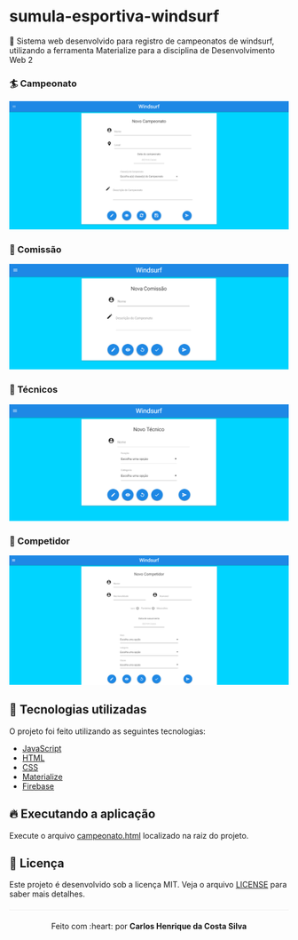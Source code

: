 # sumula-esportiva-windsurf
🌊 Sistema web desenvolvido para registro de campeonatos de windsurf, utilizando a ferramenta Materialize para a disciplina de Desenvolvimento Web 2

### :surfer: Campeonato

<img src="/img/campeonato.PNG">

### :loudspeaker: Comissão

<img src="/img/comissao.PNG">

### :busts_in_silhouette: Técnicos

<img src="/img/tecnico.PNG">

### :bust_in_silhouette: Competidor

<img src="/img/competidor.PNG">

## :rocket: Tecnologias utilizadas 
O projeto foi feito utilizando as seguintes tecnologias:

- [JavaScript](https://www.javascript.com/)
- [HTML](https://www.w3schools.com/html/)
- [CSS](https://www.w3schools.com/css/)
- [Materialize](https://materializecss.com/)
- [Firebase](https://firebase.google.com/)

## :fire: Executando a aplicação
Execute o arquivo [campeonato.html](/campeonato.html) localizado na raiz do projeto.

## :page_facing_up: Licença 
Este projeto é desenvolvido sob a licença MIT. Veja o arquivo [LICENSE](LICENSE.md) para saber mais detalhes.

<p align="center" style="margin-top: 20px; border-top: 1px solid #eee; padding-top: 20px;">Feito com :heart: por <strong> Carlos Henrique da Costa Silva </strong> </p>
